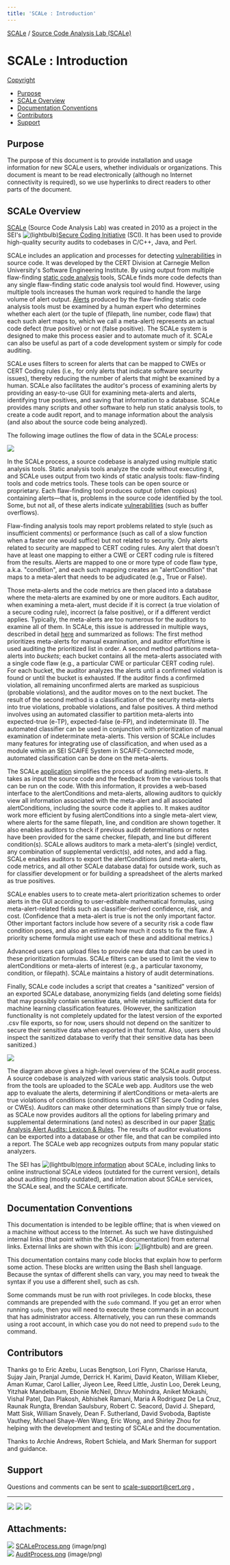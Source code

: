 ```yaml
---
title: 'SCALe : Introduction'
---
```

[SCALe](index.md) / [Source Code Analysis Lab (SCALe)](Welcome.md)
<!-- <legal> -->
<!-- SCALe version r.6.2.2.2.A -->
<!--  -->
<!-- Copyright 2020 Carnegie Mellon University. -->
<!--  -->
<!-- NO WARRANTY. THIS CARNEGIE MELLON UNIVERSITY AND SOFTWARE ENGINEERING -->
<!-- INSTITUTE MATERIAL IS FURNISHED ON AN "AS-IS" BASIS. CARNEGIE MELLON -->
<!-- UNIVERSITY MAKES NO WARRANTIES OF ANY KIND, EITHER EXPRESSED OR -->
<!-- IMPLIED, AS TO ANY MATTER INCLUDING, BUT NOT LIMITED TO, WARRANTY OF -->
<!-- FITNESS FOR PURPOSE OR MERCHANTABILITY, EXCLUSIVITY, OR RESULTS -->
<!-- OBTAINED FROM USE OF THE MATERIAL. CARNEGIE MELLON UNIVERSITY DOES NOT -->
<!-- MAKE ANY WARRANTY OF ANY KIND WITH RESPECT TO FREEDOM FROM PATENT, -->
<!-- TRADEMARK, OR COPYRIGHT INFRINGEMENT. -->
<!--  -->
<!-- Released under a MIT (SEI)-style license, please see COPYRIGHT file or -->
<!-- contact permission@sei.cmu.edu for full terms. -->
<!--  -->
<!-- [DISTRIBUTION STATEMENT A] This material has been approved for public -->
<!-- release and unlimited distribution.  Please see Copyright notice for -->
<!-- non-US Government use and distribution. -->
<!--  -->
<!-- DM19-1274 -->
<!-- </legal> -->

SCALe : Introduction
=====================
[Copyright](SCALe-copyright.md)

-   [Purpose](#purpose)
-   [SCALe Overview](#scale-overview)
-   [Documentation Conventions](#documentation-conventions)
-   [Contributors](#contributors)
-   [Support](#support)

Purpose
-------

The purpose of this document is to provide installation and usage
information for new SCALe users, whether individuals or organizations.
This document is meant to be read electronically (although no Internet
connectivity is required), so we use hyperlinks to direct readers to
other parts of the document.

SCALe Overview
--------------

[SCALe](Terms-and-Definitions.md#scale)
(Source Code Analysis Lab) was created in 2010 as a project in the SEI's
![(lightbulb)](images/icons/emoticons/lightbulb_on.png)[Secure Coding
Initiative](http://www.cert.org/secure-coding/) (SCI).
It has been used to provide high-quality security audits to codebases in
C/C++, Java, and Perl.

SCALe includes an application and processes for detecting
[vulnerabilities](Terms-and-Definitions.md#vulnerability)
in source code. It was developed by the CERT Division at Carnegie Mellon
University's Software Engineering Institute. By using output from
multiple flaw-finding [static code
analysis](Terms-and-Definitions.md#static-analysis)
tools, SCALe finds more code defects than any single flaw-finding static
code analysis tool would find. However, using multiple tools increases
the human work required to handle the large volume of alert output.
[Alerts](Terms-and-Definitions.md#alert)
produced by the flaw-finding static code analysis tools must be examined
by a human expert who determines whether each alert (or the tuple of (filepath, line number,
code flaw) that each such alert maps to, which we call a meta-alert)
represents an actual code defect (true positive) or not (false positive). The SCALe system is
designed to make this process easier and to automate much of
it. SCALe can also be useful as part of a code development system or
simply for code auditing.

SCALe uses filters to screen for alerts that can be mapped to CWEs or
CERT Coding rules (i.e., for only alerts that indicate software security
issues), thereby reducing the number of alerts that might be examined by
a human. SCALe also facilitates the auditor's process of examining
alerts by providing an easy-to-use GUI for examining meta-alerts and alerts, identifying
true positives, and saving that information to a database. SCALe
provides many scripts and other software to help run static analysis
tools, to create a code audit report, and to manage information about
the analysis (and also about the source code being analyzed).

The following image outlines the flow of data in the SCALe process:

![](attachments/SCALeProcess.png)

In the SCALe process, a source codebase is analyzed using multiple
static analysis tools. Static analysis tools analyze the code without
executing it, and SCALe uses output from two kinds of static analysis
tools: flaw-finding tools and code metrics tools. These tools can be
open source or proprietary. Each flaw-finding tool produces output
(often copious) containing alerts—that is, problems in the source code
identified by the tool. Some, but not all, of these alerts indicate
[vulnerabilities](Terms-and-Definitions.md#vulnerability)
(such as buffer overflows).

Flaw-finding analysis tools may report problems related to style (such
as insufficient comments) or performance (such as call of a slow
function when a faster one would suffice) but not related to security.
Only alerts related to security are mapped to CERT coding rules. Any
alert that doesn't have at least one mapping to either a CWE or CERT
coding rule is filtered from the results. Alerts are mapped to one or more type
of code flaw type, a.k.a. "condition", and each such mapping creates an
"alertCondition" that maps to a meta-alert that needs to be adjudicated (e.g., True or False).

Those meta-alerts and the code metrics are then placed into a database where
the meta-alerts are examined by one or more auditors. Each auditor, when
examining a meta-alert, must decide if it is correct (a true violation of a
secure coding rule), incorrect (a false positive), or if a different
verdict applies. Typically, the meta-alerts are too numerous for the auditors
to examine all of them. In SCALe, this issue is addressed in multiple
ways, described in detail
[here](Validating-SCALe-Alerts.md)
and summarized as follows:
The first method prioritizes meta-alerts for
manual examination, and auditor effort/time is used auditing the
prioritized list in order. A second method partitions meta-alerts into
*buckets*; each bucket contains all the meta-alerts associated with a single
code flaw (e.g., a particular CWE or particular CERT coding rule).
For each bucket, the auditor analyzes the alerts
until a confirmed violation is found or until the bucket is exhausted.
If the auditor finds a confirmed violation, all remaining unconfirmed
alerts are marked as suspicious (probable violations), and the auditor
moves on to the next bucket. The result of the second method is a
classification of the security meta-alerts into true violations, probable
violations, and false positives. A third method involves using an
automated classifier to partition meta-alerts into expected-true (e-TP),
expected-false (e-FP), and indeterminate (I). The automated classifier
can be used in conjunction with prioritization of manual examination of
indeterminate meta-alerts. This version of SCALe includes many features for
integrating use of classification, and when used as a module within an SEI
SCAIFE System in SCAIFE-Connected mode, automated classification can be done on the meta-alerts.

The SCALe [application](Web-App-Design.md) simplifies the
process of auditing meta-alerts. It takes as input the source code and the
feedback from the various tools that can be run on the code. With this
information, it provides a web-based interface to the alertConditions and meta-alerts, allowing
auditors to quickly view all information associated with the meta-alert
and all associated alertConditions,
including the source code it applies to. It makes auditor work more
efficient by fusing alertConditions into a single meta-alert view, where alerts
for the same filepath, line, and condition are shown together. It also
enables auditors to check if previous audit determinations or notes have
been provided for the same checker, filepath, and line but different
condition(s). SCALe allows auditors to mark a meta-alert's (single)
verdict, any combination of supplemental verdict(s), add notes, and add
a flag. SCALe enables auditors to export the alertConditions (and meta-alerts,
code metrics, and all other SCALe database data) for outside work, such
as for classifier development or for building a spreadsheet of the
alerts marked as true positives.

SCALe enables users to to create meta-alert prioritization schemes to order
alerts in the GUI according to user-editable mathematical formulas,
using meta-alert-related fields such as classifier-derived confidence,
risk, and cost. (Confidence that a meta-alert is true is not the only
important factor. Other important factors include how severe of a
security risk a code flaw condition poses, and also an estimate how much
it costs to fix the flaw. A priority scheme formula might use each of
these and additional metrics.)

Advanced users can upload files to provide new data that can be used in
these prioritization formulas. SCALe filters can be used to limit the
view to alertConditions or meta-alerts of interest (e.g., a particular taxonomy, condition, or
filepath). SCALe maintains a history of audit determinations.

Finally, SCALe code includes a script that creates a "sanitized" version
of an exported SCALe database, anonymizing fields (and deleting some
fields) that may possibly contain sensitive data, while retaining
sufficient data for machine learning classification features. (However,
the sanitization functionality is not completely updated for the latest
version of the exported .csv file exports, so for
now, users should not depend on the sanitizer to secure their sensitive
data when exported in that format. Also, users should inspect the sanitized database
to verify that their sensitive data has been sanitized.)

![](attachments/AuditProcess.png)

The diagram above gives a high-level overview of the SCALe audit
process. A source codebase is analyzed with various static analysis
tools. Output from the tools are uploaded to the SCALe web app. Auditors
use the web app to evaluate the alerts, determining if alertConditions or meta-alerts are true
violations of conditions (conditions such as CERT Secure Coding rules or
CWEs). Auditors can make other determinations than simply true or false,
as SCALe now provides auditors all the options for labeling primary and
supplemental determinations (and notes) as described in our paper
[Static Analysis Alert Audits: Lexicon & Rules](https://resources.sei.cmu.edu/library/asset-view.cfm?assetid=484185).
The results of auditor evaluations can be exported into a database or
other file, and that can be compiled into a report. The SCALe web app
recognizes outputs from many popular static analyzers.

The SEI
has ![(lightbulb)](images/icons/emoticons/lightbulb_on.png)[more
information](http://www.cert.org/secure-coding/products-services/scale.cfm)
 about SCALe, including links to online instructional SCALe videos
(outdated for the current version), details about auditing (mostly
outdated), and information about SCALe services, the SCALe seal, and
the SCALe certificate.

Documentation Conventions
-------------------------

This documentation is intended to be legible offline; that is when
viewed on a machine without access to the Internet. As such we have
distinguished internal links (that point within the SCALe documentation)
from external links. External links are shown with this
icon: ![(lightbulb)](images/icons/emoticons/lightbulb_on.png) and are green.

This documentation contains many code blocks that explain how to perform
some action. These blocks are written using the Bash shell language.
Because the syntax of different shells can vary, you may need to tweak
the syntax if you use a different shell, such as csh.

Some commands must be run with root privileges. In code blocks, these
commands are prepended with the  `sudo` command. If you get an error
when running `sudo`, then you will need to execute these commands in an
account that has administrator access. Alternatively, you can run these
commands using a root account, in which case you do not need to
prepend `sudo` to the command.

Contributors
------------

Thanks go to Eric Azebu, Lucas Bengtson, Lori Flynn, Charisse Haruta,
Sujay Jain, Pranjal Jumde, Derrick H. Karimi, David Keaton, William
Klieber, Aman Kumar, Carol Lallier, Jiyeon Lee, Reed Little, Justin Loo,
Derek Leung, Yitzhak Mandelbaum, Ebonie McNeil, Dhruv Mohindra, Aniket
Mokashi, Vishal Patel, Dan Plakosh, Abhishek Ramani, Maria A Rodriguez
De La Cruz, Raunak Rungta, Brendan Saulsbury, Robert C. Seacord, David
J. Shepard, Matt Sisk, William Snavely, Dean F. Sutherland, David Svoboda, Baptiste
Vauthey, Michael Shaye-Wen Wang, Eric Wong, and Shirley
Zhou for helping with the development and testing of SCALe and the
documentation.

Thanks to Archie Andrews, Robert Schiela, and Mark Sherman for support
and guidance.

Support
-------

Questions and comments can be sent to
[scale-support@cert.org](mailto:scale-support@cert.org) [.](https://cert.org)

------------------------------------------------------------------------

[![](attachments/arrow_left.png)](Welcome.md) [![](attachments/arrow_up.png)](Welcome.md) [![](attachments/arrow_right.png)](System-Requirements.md)

Attachments:
------------

![](images/icons/bullet_blue.gif)
[SCALeProcess.png](attachments/SCALeProcess.png) (image/png)\
![](images/icons/bullet_blue.gif)
[AuditProcess.png](attachments/AuditProcess.png) (image/png)
